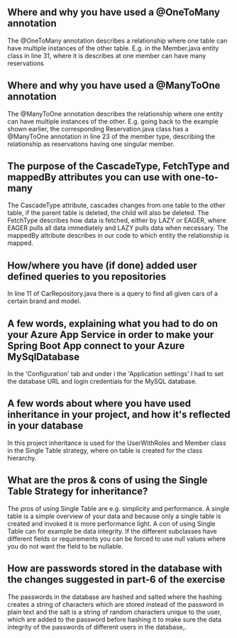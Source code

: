 ## Where and why you have used a @OneToMany annotation
The @OneToMany annotation describes a relationship where one table can have multiple instances of the other table. E.g.
in the Member.java entity class in line 31, where it is describes at one member can have many reservations
## Where and why you have used a @ManyToOne annotation
The @ManyToOne annotation describes the relationship where one entity can have multiple instances of the other. E.g.
going back to the example shown earlier, the corresponding Reservation.java class has a @ManyToOne annotation in line 23
of the member type, describing the relationship as reservations having one singular member.
## The purpose of the CascadeType, FetchType and mappedBy attributes you can use with one-to-many
The CascadeType attribute, cascades changes from one table to the other table, if the parent table is deleted, the child will also be deleted.
The FetchType describes how data is fetched, either by LAZY or EAGER, where EAGER pulls all data immediately and LAZY pulls data
when necessary.
The mappedBy attribute describes in our code to which entity the relationship is mapped. 
## How/where you have (if done) added user defined queries to you repositories
In line 11 of CarRepository.java there is a query to find all given cars of a certain brand and model.
## A few words, explaining what you had to do on your Azure App Service in order to make your Spring Boot App connect to your Azure MySqlDatabase
In the 'Configuration' tab and under i the 'Application settings' I had to set the database URL and login credentials for the MySQL database.
## A few words about where you have used inheritance in your project, and how it's reflected in your database
In this project inheritance is used for the UserWithRoles and Member class in the Single Table strategy, where on table is created
for the class hierarchy.
## What are the pros & cons of using the Single Table Strategy for inheritance?
The pros of using Single Table are e.g. simplicity and performance. A single table is a simple overview of your data and 
because only a single table is created and invoked it is more performance light.
A con of using Single Table can for example be data integrity. If the different subclasses have different fields or requirements
you can be forced to use null values where you do not want the field to be nullable.
## How are passwords stored in the database with the changes suggested in part-6 of the exercise
The passwords in the database are hashed and salted where the hashing creates a string of characters which are stored instead
of the password in plain text and the salt is a string of random characters unique to the user, which are added to the password before hashing it
to make sure the data integrity of the passwords of different users in the database,.
